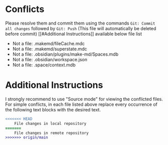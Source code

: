 # Conflicts
Please resolve them and commit them using the commands `Git: Commit all changes` followed by `Git: Push`
(This file will automatically be deleted before commit)
[[#Additional Instructions]] available below file list

- Not a file: .makemd/fileCache.mdc
- Not a file: .makemd/superstate.mdc
- Not a file: .obsidian/plugins/make-md/Spaces.mdb
- Not a file: .obsidian/workspace.json
- Not a file: .space/context.mdb

# Additional Instructions
I strongly recommend to use "Source mode" for viewing the conflicted files. For simple conflicts, in each file listed above replace every occurrence of the following text blocks with the desired text.

```diff
<<<<<<< HEAD
    File changes in local repository
=======
    File changes in remote repository
>>>>>>> origin/main
```